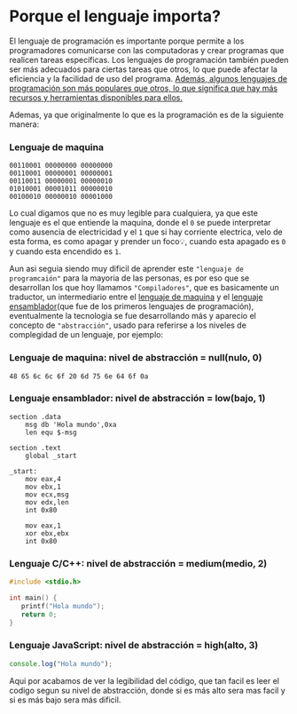 # Porque el lenguaje importa?
El lenguaje de programación es importante porque permite a los programadores comunicarse con las computadoras y crear programas que realicen tareas específicas. Los lenguajes de programación también pueden ser más adecuados para ciertas tareas que otros, lo que puede afectar la eficiencia y la facilidad de uso del programa. [Además, algunos lenguajes de programación son más populares que otros, lo que significa que hay más recursos y herramientas disponibles para ellos.](https://www.importancia.org/lenguajes-de-programacion.php)

Ademas, ya que originalmente lo que es la programación es de la siguiente manera:
### Lenguaje de maquina
```
00110001 00000000 00000000
00110001 00000001 00000001
00110011 00000001 00000010
01010001 00001011 00000010
00100010 00000010 00001000
```
Lo cual digamos que no es muy legible para cualquiera, ya que este lenguaje es el que entiende la maquina, donde el `0` se puede interpretar como ausencia de electricidad y el `1` que si hay corriente electrica, velo de esta forma, es como apagar y prender un foco💡, cuando esta apagado es `0` y cuando esta encendido es `1`.

Aun asi seguia siendo muy dificil de aprender este `"lenguaje de programcaión"` para la mayoria de las personas, es por eso que se desarrollan los que hoy llamamos `"Compiladores"`, que es basicamente un traductor, un intermediario entre el [lenguaje de maquina](https://es.wikipedia.org/wiki/Lenguaje_de_m%C3%A1quina) y el [lenguaje ensamblador](https://es.wikipedia.org/wiki/Lenguaje_ensamblador)(que fue de los primeros lenguajes de programación), eventualmente la tecnologia se fue desarrollando más y aparecio el concepto de `"abstracción"`, usado para referirse a los niveles de complegidad de un lenguaje, por ejemplo:
### Lenguaje de maquina: nivel de abstracción = null(nulo, 0)
```
48 65 6c 6c 6f 20 6d 75 6e 64 6f 0a
```
### Lenguaje ensamblador: nivel de abstracción = low(bajo, 1)
```
section .data
    msg db 'Hola mundo',0xa
    len equ $-msg

section .text
    global _start

_start:
    mov eax,4
    mov ebx,1
    mov ecx,msg
    mov edx,len
    int 0x80

    mov eax,1
    xor ebx,ebx
    int 0x80
```
### Lenguaje C/C++: nivel de abstracción = medium(medio, 2)
```C++
#include <stdio.h>

int main() {
   printf("Hola mundo");
   return 0;
}
```
### Lenguaje JavaScript: nivel de abstracción = high(alto, 3)
```javascript
console.log("Hola mundo");
```
Aqui por acabamos de ver la legibilidad del código, que tan facil es leer el codigo segun su nivel de abstracción, donde si es más alto sera mas facil y si es más bajo sera más dificil.